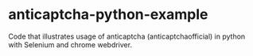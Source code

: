 # anticaptcha-python-example
Code that illustrates usage of anticaptcha (anticaptchaofficial) in python with Selenium and chrome webdriver.
